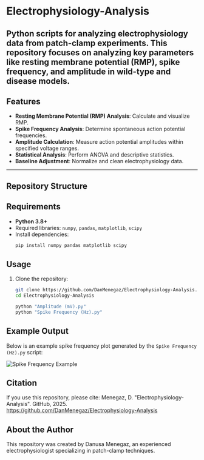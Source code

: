 # Electrophysiology-Analysis

Python scripts for analyzing electrophysiology data from patch-clamp experiments. This repository focuses on analyzing key parameters like resting membrane potential (RMP), spike frequency, and amplitude in wild-type and disease models.
---

## Features

- **Resting Membrane Potential (RMP) Analysis**: Calculate and visualize RMP.
- **Spike Frequency Analysis**: Determine spontaneous action potential frequencies.
- **Amplitude Calculation**: Measure action potential amplitudes within specified voltage ranges.
- **Statistical Analysis**: Perform ANOVA and descriptive statistics.
- **Baseline Adjustment**: Normalize and clean electrophysiology data.

---

## Repository Structure


## Requirements

- **Python 3.8+**
- Required libraries: `numpy`, `pandas`, `matplotlib`, `scipy`
- Install dependencies:
  ```bash
  pip install numpy pandas matplotlib scipy
  
## Usage

1. Clone the repository:
   ```bash
   git clone https://github.com/DanMenegaz/Electrophysiology-Analysis.git
   cd Electrophysiology-Analysis

   python "Amplitude (mV).py"
   python "Spike Frequency (Hz).py"

## Example Output

Below is an example spike frequency plot generated by the `Spike Frequency (Hz).py` script:

![Spike Frequency Example](path/to/your/image.png)

## Citation

If you use this repository, please cite:
Menegaz, D. "Electrophysiology-Analysis". GitHub, 2025.
https://github.com/DanMenegaz/Electrophysiology-Analysis

## About the Author

This repository was created by Danusa Menegaz, an experienced electrophysiologist specializing in patch-clamp techniques.

